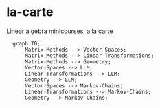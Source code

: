 # la-carte
Linear algebra minicourses, a la carte



```mermaid
  graph TD;
      Matrix-Methods --> Vector-Spaces;
      Matrix-Methods --> Linear-Transformations;
	  Matrix-Methods --> Geometry;
	  Vector-Spaces --> LLM;
	  Linear-Transformations --> LLM;
	  Geometry --> LLM;
	  Vector-Spaces --> Markov-Chains;
	  Linear-Transformations --> Markov-Chains;
	  Geometry --> Markov-Chains;
```
